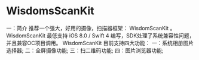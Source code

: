# WisdomsScanKit

一：简介
推荐一个强大，好用的摄像，扫描器框架： WisdomScanKit 。
WisdomScanKit 最低支持  iOS 8.0 / Swift 4 编写，SDK处理了系统兼容性问题，并且兼容OC项目调用。
WisdomScanKit 目前支持四大功能：
一：系统相册图片选择器;   二：全屏摄像功能;   三：扫二维码功能;   四：图片浏览器功能;
